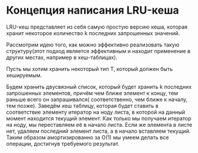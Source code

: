 # Концепция написания LRU-кеша

LRU-кеш представляет из себя самую простую версию кеша,
которая хранит некоторое количество k последних запрошенных
значений.

Рассмотрим идею того, как можно эффективно реализовать 
такую структуру(этот подход является эффективным и находит
применение в других местах, например в хеш-таблицах).

Пусть мы хотим хранить некоторый тип T, который
должен быть хешируемым.

Будем хранить двусвязный список, который будет хранить
k последних запрошенных элементов, причём
чем ближе элемент к концу, тем раньше всего он запрашивался(
соответственно, чем ближе к началу, тем позже).
Заведём хеш таблицу, которая будет ставить в соответствие 
элементу итератор на ноду листа, в которой на данный момент
находится текущий элемент.
Как только мы получаем итератор на ноду, мы переставляем её
в начало листа.
Если же элемента в листе нет, удаляем последний элемент листа,
а в начало вставляем текущий.
Таким образом амортизированно за O(1) мы умеем делать все операции,
достигнув требуемого результат.
